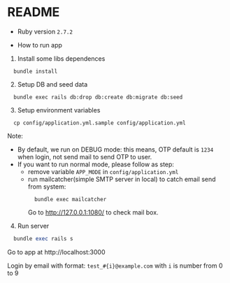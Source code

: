 # README

* Ruby version `2.7.2`

* How to run app
1. Install some libs dependences
  ```
    bundle install
  ```

2. Setup DB and seed data
  ```
    bundle exec rails db:drop db:create db:migrate db:seed
  ```
3. Setup environment variables
  ```
    cp config/application.yml.sample config/application.yml
  ```

  Note:
  - By default, we run on DEBUG mode: this means, OTP default is `1234` when login, not send mail to send OTP to user.
  - If you want to run normal mode, please follow as step:
    + remove variable `APP_MODE` in `config/application.yml`
    + run mailcatcher(simple SMTP server in local) to catch email send from system:
      ```
        bundle exec mailcatcher
      ```
      Go to http://127.0.0.1:1080/ to check mail box.

4. Run server
  ```ruby
    bundle exec rails s
  ```

  Go to app at http://localhost:3000

  Login by email with format: `test_#{i}@example.com` with `i` is number from 0 to 9
